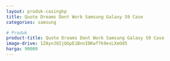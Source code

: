 ```yaml
---
layout: produk-casinghp
title: Quote Dreams Dont Work Samsung Galaxy S9 Case
categories: samsung

# Produk
product-title: Quote Dreams Dont Work Samsung Galaxy S9 Case
image-drive: 1ZAynJ8IjQGpE1BnnIOKwf7k9esLXeOd5
harga: 90000
---
```

